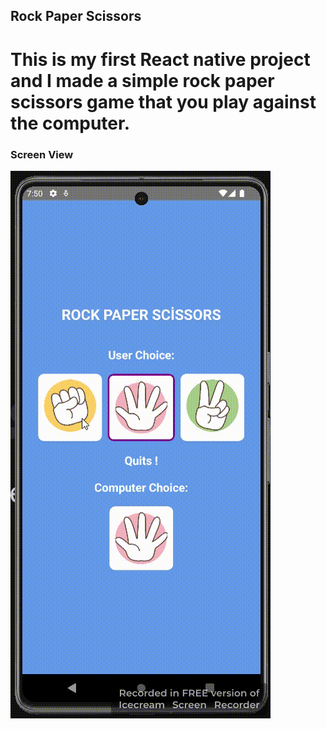## Rock Paper Scissors

<h1>This is my first React native project and I made a simple rock paper scissors game that you play against the computer.</h1>

<h3>Screen View</h3>

![](/src/assets/RockPaperScissors.gif)

